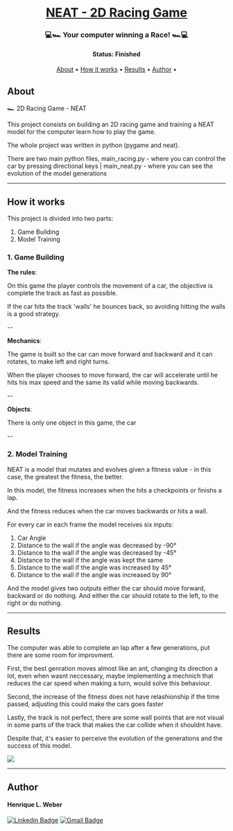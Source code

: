 <h1 align="center">
   <a href="#"> NEAT - 2D Racing Game </a>
</h1>

<h3 align="center">
    💻🏎️ Your computer winning a Race! 🏎️💻
</h3>

<h4 align="center"> 
	 Status: Finished
</h4>
<p align="center">
 <a href="#about">About</a> •
 <a href="#how-it-works">How it works</a> • 
 <a href="#results">Results</a> • 
 <a href="#author">Author</a> • 

</p>


## About

🏎️	2D Racing Game - NEAT

This project consists on building an 2D racing game and training a NEAT model for the computer learn how to play the game.

The whole project was written in python (pygame and neat).

There are two main python files, main_racing.py - where you can control the car by pressing directional keys | main_neat.py - where you can see the evolution of the model generations

---

## How it works

This project is divided into two parts:
1. Game Building
2. Model Training

### 1. Game Building

**The rules**:

On this game the player controls the movement of a car, the objective is complete the track as fast as possible.

If the car hits the track 'walls' he bounces back, so avoiding hitting the walls is a good strategy.
 
--

**Mechanics**:

The game is built so the car can move forward and backward and it can rotates, to make left and right turns.

When the player chooses to move forward, the car will accelerate until he hits his max speed and the same its valid while moving backwards.

--

**Objects**:

There is only one object in this game, the car

--

### 2. Model Training

NEAT is a model that mutates and evolves given a fitness value - in this case, the greatest the fitness, the better.

In this model, the fitness increases when the hits a checkpoints or finishs a lap.

And the fitness reduces when the car moves backwards or hits a wall.

For every car in each frame the model receives six inputs:

1. Car Angle
2. Distance to the wall if the angle was decreased by -90°
3. Distance to the wall if the angle was decreased by -45°
4. Distance to the wall if the angle was kept the same
5. Distance to the wall if the angle was increased by 45°
6. Distance to the wall if the angle was increased by 90°

And the model gives two outputs either the car should move forward, backward or do nothing. And either the car should rotate to the left, to the right or do nothing.

---

## Results

The computer was able to complete an lap after a few generations, put there are some room for improvment.

First, the best genration moves almost like an ant, changing its direction a lot, even when wasnt neccessary, maybe implementing a mechnich that reduces the car speed when making a turn, would solve this behaviour.

Second, the increase of the fitness does not have relashionship if the time passed, adjusting this could make the cars goes faster

Lastly, the track is not perfect, there are some wall points that are not visual in some parts of the track that makes the car collide when it shouldnt have.

Despite that, it's easier to perceive the evolution of the generations and the success of this model.


![](assets/)

---

## Author

#### Henrique L. Weber

[![Linkedin Badge](https://img.shields.io/badge/-LinkedIn-blue?style=flat-square&logo=Linkedin&logoColor=white&link=https://www.linkedin.com/in/henrique-weber/)](https://www.linkedin.com/in/henrique-weber/) 
[![Gmail Badge](https://img.shields.io/badge/-Email-c14438?style=flat-square&logo=Gmail&logoColor=white&link=mailto:hlweber@uol.com.br)](mailto:hlweber@uol.com.br)
